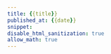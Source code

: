 ```yaml
---
title: {{title}}
published_at: {{date}}
snippet: 
disable_html_sanitization: true
allow_math: true
---
```

